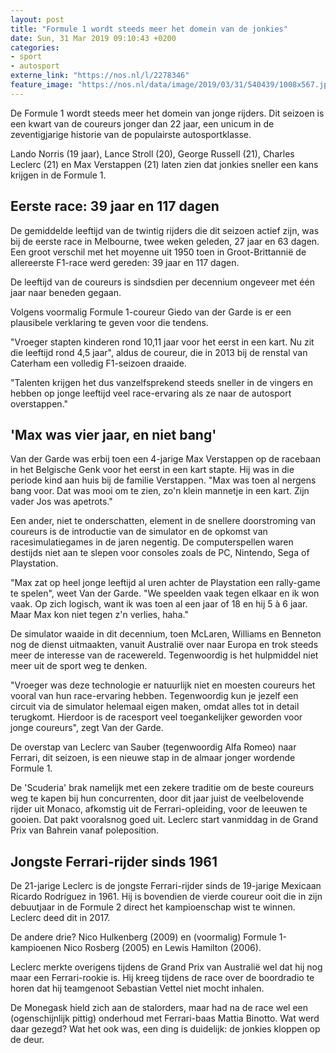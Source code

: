 ```yaml
---
layout: post
title: "Formule 1 wordt steeds meer het domein van de jonkies"
date: Sun, 31 Mar 2019 09:10:43 +0200
categories: 
- sport 
- autosport 
externe_link: "https://nos.nl/l/2278346"
feature_image: "https://nos.nl/data/image/2019/03/31/540439/1008x567.jpg"
---
```


<p>De Formule 1 wordt steeds meer het domein van jonge rijders. Dit seizoen is een kwart van de coureurs jonger dan 22 jaar, een unicum in de zeventigjarige historie van de populairste autosportklasse.</p>
<p>Lando Norris (19 jaar), Lance Stroll (20), George Russell (21), Charles Leclerc (21) en Max Verstappen (21) laten zien dat jonkies sneller een kans krijgen in de Formule 1.</p>
<h2>Eerste race: 39 jaar en 117 dagen</h2>
<p>De gemiddelde leeftijd van de twintig rijders die dit seizoen actief zijn, was bij de eerste race in Melbourne, twee weken geleden, 27 jaar en 63 dagen. Een groot verschil met het moyenne uit 1950 toen in Groot-Brittannië de allereerste F1-race werd gereden: 39 jaar en 117 dagen.</p>
<p>De leeftijd van de coureurs is sindsdien per decennium ongeveer met één jaar naar beneden gegaan.</p>
<p>Volgens voormalig Formule 1-coureur Giedo van der Garde is er een plausibele verklaring te geven voor die tendens.</p>
<p>"Vroeger stapten kinderen rond 10,11 jaar voor het eerst in een kart. Nu zit die leeftijd rond 4,5 jaar", aldus de coureur, die in 2013 bij de renstal van Caterham een volledig F1-seizoen draaide.</p>
<p>"Talenten krijgen het dus vanzelfsprekend steeds sneller in de vingers en hebben op jonge leeftijd veel race-ervaring als ze naar de autosport overstappen."</p>
<h2>'Max was vier jaar, en niet bang'</h2>
<p>Van der Garde was erbij toen een 4-jarige Max Verstappen op de racebaan in het Belgische Genk voor het eerst in een kart stapte. Hij was in die periode kind aan huis bij de familie Verstappen. "Max was toen al nergens bang voor. Dat was mooi om te zien, zo'n klein mannetje in een kart. Zijn vader Jos was apetrots."</p>
<p>Een ander, niet te onderschatten, element in de snellere doorstroming van coureurs is de introductie van de simulator en de opkomst van racesimulatiegames in de jaren negentig. De computerspellen waren destijds niet aan te slepen voor consoles zoals de PC, Nintendo, Sega of Playstation.</p>
<p>"Max zat op heel jonge leeftijd al uren achter de Playstation een rally-game te spelen", weet Van der Garde. "We speelden vaak tegen elkaar en ik won vaak. Op zich logisch, want ik was toen al een jaar of 18 en hij 5 à 6 jaar. Maar Max kon niet tegen z'n verlies, haha."</p>
<p>De simulator waaide in dit decennium, toen McLaren, Williams en Benneton nog de dienst uitmaakten, vanuit Australië over naar Europa en trok steeds meer de interesse van de racewereld. Tegenwoordig is het hulpmiddel niet meer uit de sport weg te denken.</p>
<p>"Vroeger was deze technologie er natuurlijk niet en moesten coureurs het vooral van hun race-ervaring hebben. Tegenwoordig kun je jezelf een circuit via de simulator helemaal eigen maken, omdat alles tot in detail terugkomt. Hierdoor is de racesport veel toegankelijker geworden voor jonge coureurs", zegt Van der Garde.</p>
<p>De overstap van Leclerc van Sauber (tegenwoordig Alfa Romeo) naar Ferrari, dit seizoen, is een nieuwe stap in de almaar jonger wordende Formule 1.</p>
<p>De 'Scuderia' brak namelijk met een zekere traditie om de beste coureurs weg te kapen bij hun concurrenten, door dit jaar juist de veelbelovende rijder uit Monaco, afkomstig uit de Ferrari-opleiding, voor de leeuwen te gooien. Dat pakt vooralsnog goed uit. Leclerc start vanmiddag in de Grand Prix van Bahrein vanaf poleposition.</p>
<h2>Jongste Ferrari-rijder sinds 1961</h2>
<p>De 21-jarige Leclerc is de jongste Ferrari-rijder sinds de 19-jarige Mexicaan Ricardo Rodríguez in 1961. Hij is bovendien de vierde coureur ooit die in zijn debuutjaar in de Formule 2 direct het kampioenschap wist te winnen. Leclerc deed dit in 2017.</p>
<p>De andere drie? Nico Hulkenberg (2009) en (voormalig) Formule 1-kampioenen Nico Rosberg (2005) en Lewis Hamilton (2006).</p>
<p>Leclerc merkte overigens tijdens de Grand Prix van Australië wel dat hij nog maar een Ferrari-rookie is. Hij kreeg tijdens de race over de boordradio te horen dat hij teamgenoot Sebastian Vettel niet mocht inhalen.</p>
<p>De Monegask hield zich aan de stalorders, maar had na de race wel een (ogenschijnlijk pittig) onderhoud met Ferrari-baas Mattia Binotto. Wat werd daar gezegd? Wat het ook was, een ding is duidelijk: de jonkies kloppen op de deur.</p>
